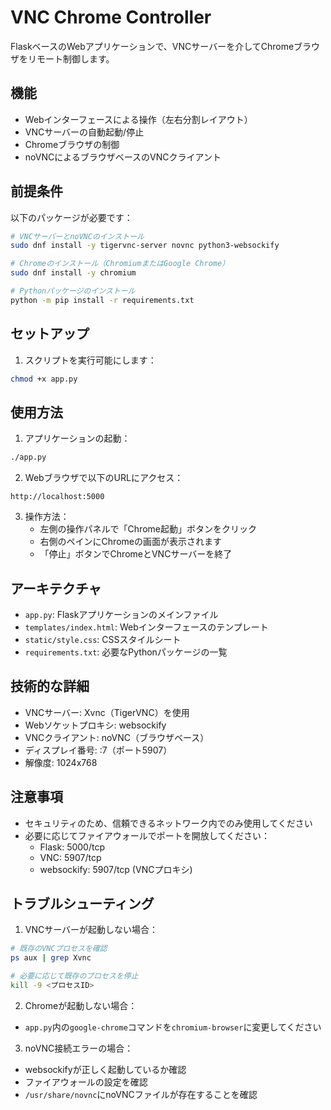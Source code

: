 # VNC Chrome Controller

FlaskベースのWebアプリケーションで、VNCサーバーを介してChromeブラウザをリモート制御します。

## 機能

- Webインターフェースによる操作（左右分割レイアウト）
- VNCサーバーの自動起動/停止
- Chromeブラウザの制御
- noVNCによるブラウザベースのVNCクライアント

## 前提条件

以下のパッケージが必要です：

```bash
# VNCサーバーとnoVNCのインストール
sudo dnf install -y tigervnc-server novnc python3-websockify

# Chromeのインストール（ChromiumまたはGoogle Chrome）
sudo dnf install -y chromium

# Pythonパッケージのインストール
python -m pip install -r requirements.txt
```

## セットアップ

1. スクリプトを実行可能にします：
```bash
chmod +x app.py
```

## 使用方法

1. アプリケーションの起動：
```bash
./app.py
```

2. Webブラウザで以下のURLにアクセス：
```
http://localhost:5000
```

3. 操作方法：
   - 左側の操作パネルで「Chrome起動」ボタンをクリック
   - 右側のペインにChromeの画面が表示されます
   - 「停止」ボタンでChromeとVNCサーバーを終了

## アーキテクチャ

- `app.py`: Flaskアプリケーションのメインファイル
- `templates/index.html`: Webインターフェースのテンプレート
- `static/style.css`: CSSスタイルシート
- `requirements.txt`: 必要なPythonパッケージの一覧

## 技術的な詳細

- VNCサーバー: Xvnc（TigerVNC）を使用
- Webソケットプロキシ: websockify
- VNCクライアント: noVNC（ブラウザベース）
- ディスプレイ番号: :7（ポート5907）
- 解像度: 1024x768

## 注意事項

- セキュリティのため、信頼できるネットワーク内でのみ使用してください
- 必要に応じてファイアウォールでポートを開放してください：
  - Flask: 5000/tcp
  - VNC: 5907/tcp
  - websockify: 5907/tcp (VNCプロキシ)

## トラブルシューティング

1. VNCサーバーが起動しない場合：
```bash
# 既存のVNCプロセスを確認
ps aux | grep Xvnc

# 必要に応じて既存のプロセスを停止
kill -9 <プロセスID>
```

2. Chromeが起動しない場合：
- `app.py`内の`google-chrome`コマンドを`chromium-browser`に変更してください

3. noVNC接続エラーの場合：
- websockifyが正しく起動しているか確認
- ファイアウォールの設定を確認
- `/usr/share/novnc`にnoVNCファイルが存在することを確認
